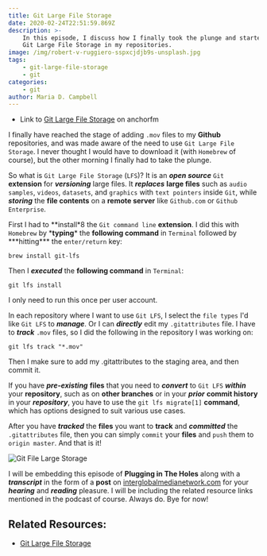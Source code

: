 ```yaml
---
title: Git Large File Storage
date: 2020-02-24T22:51:59.869Z
description: >-
    In this episode, I discuss how I finally took the plunge and started using
    Git Large File Storage in my repositories.
image: /img/robert-v-ruggiero-sspxcjdjb9s-unsplash.jpg
tags:
    - git-large-file-storage
    - git
categories:
    - git
author: Maria D. Campbell
---
```


-   Link to
    [Git Large File Storage](https://anchor.fm/maria-campbell/episodes/Git-Large-File-Storage-eb1uog)
    on anchorfm

I finally have reached the stage of adding `.mov` files to my **Github**
repositories, and was made aware of the need to use `Git Large File Storage`. I
never thought I would have to download it (with `Homebrew` of course), but the
other morning I finally had to take the plunge.

So what is `Git Large File Storage` (`LFS`)? It is an **_open source_** `Git`
**extension** for **_versioning_** large files. It **_replaces_** **large
files** such as `audio samples`, `videos`, `datasets`, and `graphics` with
`text pointers` inside `Git`, while **_storing_** the **file contents** on a
**remote server** like `Github.com` or `Github Enterprise`.

First I had to **install\*8 the `Git command line` **extension**. I did this
with `Homebrew` by \***typing**\* the **following command** in `Terminal`
followed by \***hitting\*\*\* the `enter/return` key:

```shell
brew install git-lfs
```

Then I **_executed_** the **following command** in `Terminal`:

```shell
git lfs install
```

I only need to run this once per user account.

In each repository where I want to use `Git LFS`, I select the `file types` I'd
like `Git LFS` to **_manage_**. Or I can **_directly_** edit my `.gitattributes`
file. I have to **_track_** `.mov` files, so I did the following in the
repository I was working on:

```shell
git lfs track "*.mov"
```

Then I make sure to add my .gitattributes to the staging area, and then commit
it.

If you have **_pre-existing_** **files** that you need to **_convert_** to
`Git LFS` **_within_** your **repository**, such as on **other branches** or in
your **_prior_** **commit history** in your **_repository_**, you have to use
the `git lfs migrate[1]` **command**, which has options designed to suit various
use cases.

After you have **_tracked_** the **files** you want to **track** and
**_committed_** the `.gitattributes` file, then you can simply `commit` your
**files** and `push` them to `origin master`. And that is it!

![Git File Large Storage](/img/git-large-file-storage.png)

I will be embedding this episode of **Plugging in The Holes** along with a
**_transcript_** in the form of a **post** on
[interglobalmedianetwork.com](https://www.interglobalmedianetwork.com/) for your
**_hearing_** and **_reading_** pleasure. I will be including the related
resource links mentioned in the podcast of course. Always do. Bye for now!

## Related Resources:

-   [Git Large File Storage](https://git-lfs.github.com./)
